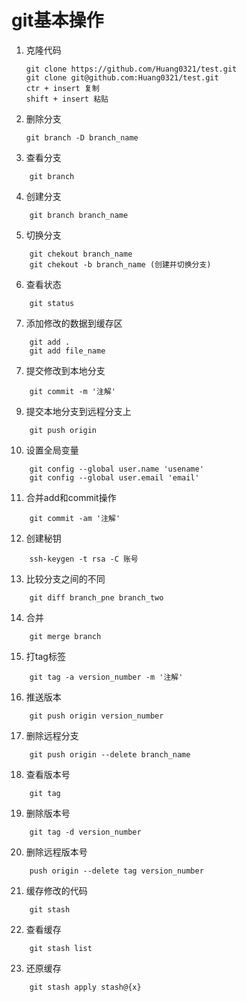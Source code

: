 # git基本操作

1. 克隆代码
    ```
    git clone https://github.com/Huang0321/test.git
    git clone git@github.com:Huang0321/test.git
    ctr + insert 复制
    shift + insert 粘贴
    ``` 
2.  删除分支
    ```
    git branch -D branch_name 
    ```
3. 查看分支
```
    git branch
``` 
4. 创建分支
```
    git branch branch_name
```
5. 切换分支
```
    git chekout branch_name
    git chekout -b branch_name (创建并切换分支)
```
6. 查看状态
```
    git status
```
7. 添加修改的数据到缓存区
```
    git add .
    git add file_name
```
7.  提交修改到本地分支
```
    git commit -m '注解'
```
9.  提交本地分支到远程分支上
```
    git push origin
```
10. 设置全局变量
```    
    git config --global user.name 'usename'
    git config --global user.email 'email'
```
11. 合并add和commit操作
```
    git commit -am '注解'
```
12. 创建秘钥
```
    ssh-keygen -t rsa -C 账号
```
13. 比较分支之间的不同
```
    git diff branch_pne branch_two
```
14. 合并
```
    git merge branch
```
15. 打tag标签
```
    git tag -a version_number -m '注解'
```
16. 推送版本
```
    git push origin version_number
```
17. 删除远程分支
```
    git push origin --delete branch_name
```
18. 查看版本号
```
    git tag
```
19. 删除版本号
```
    git tag -d version_number
```
20. 删除远程版本号
```
    push origin --delete tag version_number
```
21. 缓存修改的代码
```
    git stash
```
22. 查看缓存
``` 
    git stash list
```
23. 还原缓存
```
    git stash apply stash@{x}
```

